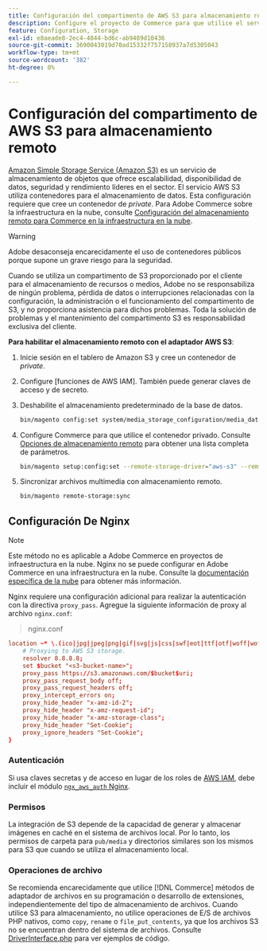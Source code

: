 ```yaml
---
title: Configuración del compartimento de AWS S3 para almacenamiento remoto
description: Configure el proyecto de Commerce para que utilice el servicio de almacenamiento AWS S3 para el almacenamiento remoto.
feature: Configuration, Storage
exl-id: e8aeade8-2ec4-4844-bd6c-ab9489d10436
source-git-commit: 3690043019d70ad15332f757158937a7d5305043
workflow-type: tm+mt
source-wordcount: '382'
ht-degree: 0%

---
```


# Configuración del compartimento de AWS S3 para almacenamiento remoto

[Amazon Simple Storage Service (Amazon S3)][AWS S3] es un servicio de almacenamiento de objetos que ofrece escalabilidad, disponibilidad de datos, seguridad y rendimiento líderes en el sector. El servicio AWS S3 utiliza contenedores para el almacenamiento de datos. Esta configuración requiere que cree un contenedor de _private_. Para Adobe Commerce sobre la infraestructura en la nube, consulte [Configuración del almacenamiento remoto para Commerce en la infraestructura en la nube](cloud-support.md).

>[!WARNING]
>
>Adobe desaconseja encarecidamente el uso de contenedores públicos porque supone un grave riesgo para la seguridad.
>
>Cuando se utiliza un compartimento de S3 proporcionado por el cliente para el almacenamiento de recursos o medios, Adobe no se responsabiliza de ningún problema, pérdida de datos o interrupciones relacionadas con la configuración, la administración o el funcionamiento del compartimento de S3, y no proporciona asistencia para dichos problemas. Toda la solución de problemas y el mantenimiento del compartimento S3 es responsabilidad exclusiva del cliente.

**Para habilitar el almacenamiento remoto con el adaptador AWS S3**:

1. Inicie sesión en el tablero de Amazon S3 y cree un contenedor de _private_.

1. Configure [funciones de AWS IAM]. También puede generar claves de acceso y de secreto.

1. Deshabilite el almacenamiento predeterminado de la base de datos.

   ```bash
   bin/magento config:set system/media_storage_configuration/media_database 0
   ```

1. Configure Commerce para que utilice el contenedor privado. Consulte [Opciones de almacenamiento remoto](remote-storage.md#remote-storage-options) para obtener una lista completa de parámetros.

   ```bash
   bin/magento setup:config:set --remote-storage-driver="aws-s3" --remote-storage-bucket="<bucket-name>" --remote-storage-region="<region-name>" --remote-storage-prefix="<optional-prefix>" --remote-storage-key=<optional-access-key> --remote-storage-secret=<optional-secret-key> -n
   ```

1. Sincronizar archivos multimedia con almacenamiento remoto.

   ```bash
   bin/magento remote-storage:sync
   ```

## Configuración De Nginx

>[!NOTE]
>
>Este método no es aplicable a Adobe Commerce en proyectos de infraestructura en la nube. Nginx no se puede configurar en Adobe Commerce en una infraestructura en la nube. Consulte la [documentación específica de la nube](cloud-support.md) para obtener más información.

Nginx requiere una configuración adicional para realizar la autenticación con la directiva `proxy_pass`. Agregue la siguiente información de proxy al archivo `nginx.conf`:

>nginx.conf

```conf
location ~* \.(ico|jpg|jpeg|png|gif|svg|js|css|swf|eot|ttf|otf|woff|woff2)$ {
    # Proxying to AWS S3 storage.
    resolver 8.8.8.8;
    set $bucket "<s3-bucket-name>";
    proxy_pass https://s3.amazonaws.com/$bucket$uri;
    proxy_pass_request_body off;
    proxy_pass_request_headers off;
    proxy_intercept_errors on;
    proxy_hide_header "x-amz-id-2";
    proxy_hide_header "x-amz-request-id";
    proxy_hide_header "x-amz-storage-class";
    proxy_hide_header "Set-Cookie";
    proxy_ignore_headers "Set-Cookie";
}
```

### Autenticación

Si usa claves secretas y de acceso en lugar de los roles de [AWS IAM], debe incluir el módulo [`ngx_aws_auth` Nginx][ngx repo].

### Permisos

La integración de S3 depende de la capacidad de generar y almacenar imágenes en caché en el sistema de archivos local. Por lo tanto, los permisos de carpeta para `pub/media` y directorios similares son los mismos para S3 que cuando se utiliza el almacenamiento local.

### Operaciones de archivo

Se recomienda encarecidamente que utilice [!DNL Commerce] métodos de adaptador de archivos en su programación o desarrollo de extensiones, independientemente del tipo de almacenamiento de archivos. Cuando utilice S3 para almacenamiento, no utilice operaciones de E/S de archivos PHP nativos, como `copy`, `rename` o `file_put_contents`, ya que los archivos S3 no se encuentran dentro del sistema de archivos. Consulte [DriverInterface.php](https://github.com/magento/magento2/blob/2.4-develop/lib/internal/Magento/Framework/Filesystem/DriverInterface.php#L18) para ver ejemplos de código.

<!-- link definitions -->

[AWS S3]: https://aws.amazon.com/s3
[AWS IAM]: https://aws.amazon.com/iam/
[ngx repo]: https://github.com/anomalizer/ngx_aws_auth

